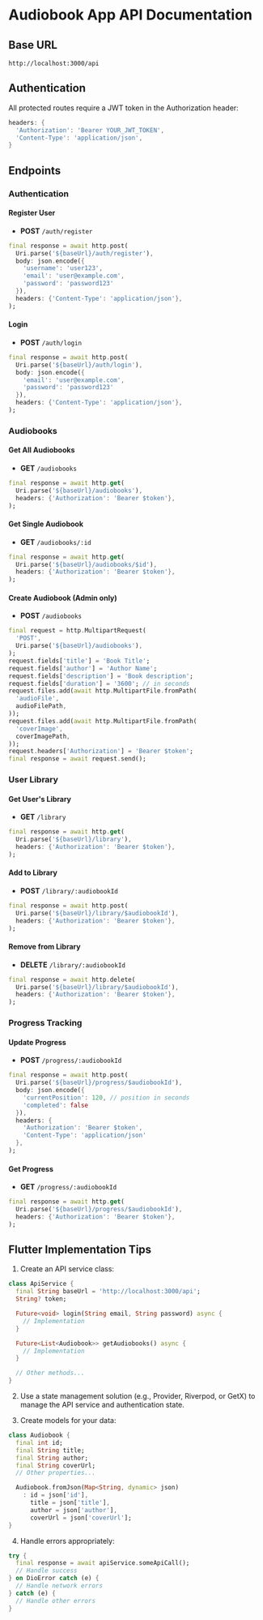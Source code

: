 # Audiobook App API Documentation

## Base URL

```
http://localhost:3000/api
```

## Authentication

All protected routes require a JWT token in the Authorization header:

```dart
headers: {
  'Authorization': 'Bearer YOUR_JWT_TOKEN',
  'Content-Type': 'application/json',
}
```

## Endpoints

### Authentication

#### Register User

- **POST** `/auth/register`

```dart
final response = await http.post(
  Uri.parse('${baseUrl}/auth/register'),
  body: json.encode({
    'username': 'user123',
    'email': 'user@example.com',
    'password': 'password123'
  }),
  headers: {'Content-Type': 'application/json'},
);
```

#### Login

- **POST** `/auth/login`

```dart
final response = await http.post(
  Uri.parse('${baseUrl}/auth/login'),
  body: json.encode({
    'email': 'user@example.com',
    'password': 'password123'
  }),
  headers: {'Content-Type': 'application/json'},
);
```

### Audiobooks

#### Get All Audiobooks

- **GET** `/audiobooks`

```dart
final response = await http.get(
  Uri.parse('${baseUrl}/audiobooks'),
  headers: {'Authorization': 'Bearer $token'},
);
```

#### Get Single Audiobook

- **GET** `/audiobooks/:id`

```dart
final response = await http.get(
  Uri.parse('${baseUrl}/audiobooks/$id'),
  headers: {'Authorization': 'Bearer $token'},
);
```

#### Create Audiobook (Admin only)

- **POST** `/audiobooks`

```dart
final request = http.MultipartRequest(
  'POST',
  Uri.parse('${baseUrl}/audiobooks'),
);
request.fields['title'] = 'Book Title';
request.fields['author'] = 'Author Name';
request.fields['description'] = 'Book description';
request.fields['duration'] = '3600'; // in seconds
request.files.add(await http.MultipartFile.fromPath(
  'audioFile',
  audioFilePath,
));
request.files.add(await http.MultipartFile.fromPath(
  'coverImage',
  coverImagePath,
));
request.headers['Authorization'] = 'Bearer $token';
final response = await request.send();
```

### User Library

#### Get User's Library

- **GET** `/library`

```dart
final response = await http.get(
  Uri.parse('${baseUrl}/library'),
  headers: {'Authorization': 'Bearer $token'},
);
```

#### Add to Library

- **POST** `/library/:audiobookId`

```dart
final response = await http.post(
  Uri.parse('${baseUrl}/library/$audiobookId'),
  headers: {'Authorization': 'Bearer $token'},
);
```

#### Remove from Library

- **DELETE** `/library/:audiobookId`

```dart
final response = await http.delete(
  Uri.parse('${baseUrl}/library/$audiobookId'),
  headers: {'Authorization': 'Bearer $token'},
);
```

### Progress Tracking

#### Update Progress

- **POST** `/progress/:audiobookId`

```dart
final response = await http.post(
  Uri.parse('${baseUrl}/progress/$audiobookId'),
  body: json.encode({
    'currentPosition': 120, // position in seconds
    'completed': false
  }),
  headers: {
    'Authorization': 'Bearer $token',
    'Content-Type': 'application/json'
  },
);
```

#### Get Progress

- **GET** `/progress/:audiobookId`

```dart
final response = await http.get(
  Uri.parse('${baseUrl}/progress/$audiobookId'),
  headers: {'Authorization': 'Bearer $token'},
);
```

## Flutter Implementation Tips

1. Create an API service class:

```dart
class ApiService {
  final String baseUrl = 'http://localhost:3000/api';
  String? token;

  Future<void> login(String email, String password) async {
    // Implementation
  }

  Future<List<Audiobook>> getAudiobooks() async {
    // Implementation
  }

  // Other methods...
}
```

2. Use a state management solution (e.g., Provider, Riverpod, or GetX) to manage the API service and authentication state.

3. Create models for your data:

```dart
class Audiobook {
  final int id;
  final String title;
  final String author;
  final String coverUrl;
  // Other properties...

  Audiobook.fromJson(Map<String, dynamic> json)
    : id = json['id'],
      title = json['title'],
      author = json['author'],
      coverUrl = json['coverUrl'];
}
```

4. Handle errors appropriately:

```dart
try {
  final response = await apiService.someApiCall();
  // Handle success
} on DioError catch (e) {
  // Handle network errors
} catch (e) {
  // Handle other errors
}
```
